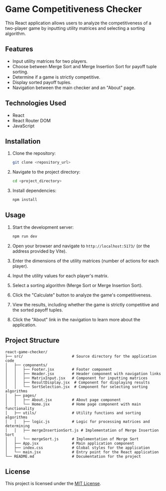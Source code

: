 # Game Competitiveness Checker

This React application allows users to analyze the competitiveness of a two-player game by inputting utility matrices and selecting a sorting algorithm.

## Features

-   Input utility matrices for two players.
-   Choose between Merge Sort and Merge Insertion Sort for payoff tuple sorting.
-   Determine if a game is strictly competitive.
-   Display sorted payoff tuples.
-   Navigation between the main checker and an "About" page.

## Technologies Used

-   React
-   React Router DOM
-   JavaScript

## Installation

1.  Clone the repository:

    ```bash
    git clone <repository_url>
    ```

2.  Navigate to the project directory:

    ```bash
    cd <project_directory>
    ```

3.  Install dependencies:

    ```bash
    npm install
    ```

## Usage

1.  Start the development server:

    ```bash
    npm run dev
    ```

2.  Open your browser and navigate to `http://localhost:5173/` (or the address provided by Vite).

3.  Enter the dimensions of the utility matrices (number of actions for each player).

4.  Input the utility values for each player's matrix.

5.  Select a sorting algorithm (Merge Sort or Merge Insertion Sort).

6.  Click the "Calculate" button to analyze the game's competitiveness.

7.  View the results, including whether the game is strictly competitive and the sorted payoff tuples.

8.  Click the "About" link in the navigation to learn more about the application.

## Project Structure

```
react-game-checker/
├── src/                      # Source directory for the application code
│   ├── components/           
│   │   ├── Footer.jsx        # Footer component
│   │   ├── Header.jsx        # Header component with navigation links
│   │   ├── MatrixInput.jsx   # Component for inputting matrices
│   │   ├── ResultDisplay.jsx  # Component for displaying results
│   │   └── SortSelection.jsx  # Component for selecting sorting algorithms
│   ├── pages/                
│   │   ├── About.jsx         # About page component
│   │   └── Home.jsx          # Home page component with main functionality
│   ├── utils/                # Utility functions and sorting algorithms
│   │   ├── logic.js          # Logic for processing matrices and determining      
│   │   ├── mergeInsertionSort.js # Implementation of Merge Insertion Sort
│   │   └── mergeSort.js      # Implementation of Merge Sort
│   ├── App.jsx               # Main application component
│   ├── index.css             # Global styles for the application
│   └── main.jsx              # Entry point for the React application
└── README.md                 # Documentation for the project
```

## License
This project is licensed under the [MIT License](LICENSE).


